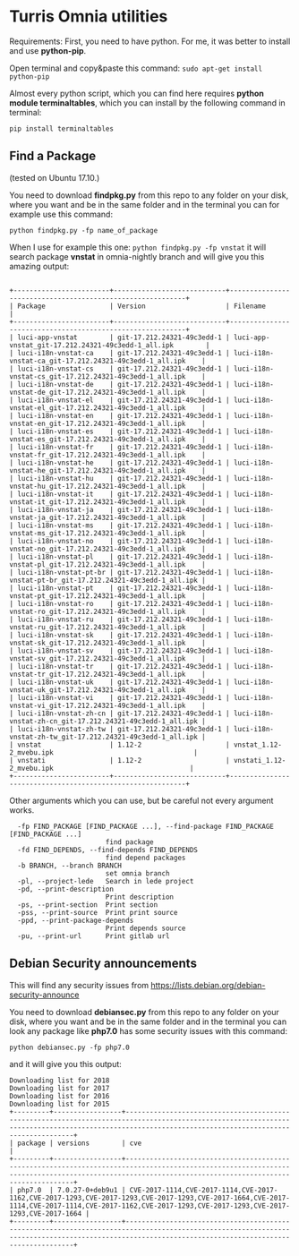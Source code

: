 # Turris Omnia utilities

Requirements:
First, you need to have python. For me, it was better to install and use **python-pip**.

Open terminal and copy&paste this command:
``` sudo apt-get install python-pip ```

Almost every python script, which you can find here requires **python module terminaltables**, which you can install by the following command in terminal:

```pip install terminaltables```




## Find a Package
(tested on Ubuntu 17.10.)

You need to download **findpkg.py** from this repo to any folder on your disk, where you want and be in the same folder and in the terminal you can for example use this command:

``` python findpkg.py -fp name_of_package ```

When I use for example this one: ``` python findpkg.py -fp vnstat ``` it will search package **vnstat** in omnia-nightly branch
and will give you this amazing output:

```

+------------------------+----------------------------+-----------------------------------------------------------+
| Package                | Version                    | Filename                                                  |
+------------------------+----------------------------+-----------------------------------------------------------+
| luci-app-vnstat        | git-17.212.24321-49c3edd-1 | luci-app-vnstat_git-17.212.24321-49c3edd-1_all.ipk        |
| luci-i18n-vnstat-ca    | git-17.212.24321-49c3edd-1 | luci-i18n-vnstat-ca_git-17.212.24321-49c3edd-1_all.ipk    |
| luci-i18n-vnstat-cs    | git-17.212.24321-49c3edd-1 | luci-i18n-vnstat-cs_git-17.212.24321-49c3edd-1_all.ipk    |
| luci-i18n-vnstat-de    | git-17.212.24321-49c3edd-1 | luci-i18n-vnstat-de_git-17.212.24321-49c3edd-1_all.ipk    |
| luci-i18n-vnstat-el    | git-17.212.24321-49c3edd-1 | luci-i18n-vnstat-el_git-17.212.24321-49c3edd-1_all.ipk    |
| luci-i18n-vnstat-en    | git-17.212.24321-49c3edd-1 | luci-i18n-vnstat-en_git-17.212.24321-49c3edd-1_all.ipk    |
| luci-i18n-vnstat-es    | git-17.212.24321-49c3edd-1 | luci-i18n-vnstat-es_git-17.212.24321-49c3edd-1_all.ipk    |
| luci-i18n-vnstat-fr    | git-17.212.24321-49c3edd-1 | luci-i18n-vnstat-fr_git-17.212.24321-49c3edd-1_all.ipk    |
| luci-i18n-vnstat-he    | git-17.212.24321-49c3edd-1 | luci-i18n-vnstat-he_git-17.212.24321-49c3edd-1_all.ipk    |
| luci-i18n-vnstat-hu    | git-17.212.24321-49c3edd-1 | luci-i18n-vnstat-hu_git-17.212.24321-49c3edd-1_all.ipk    |
| luci-i18n-vnstat-it    | git-17.212.24321-49c3edd-1 | luci-i18n-vnstat-it_git-17.212.24321-49c3edd-1_all.ipk    |
| luci-i18n-vnstat-ja    | git-17.212.24321-49c3edd-1 | luci-i18n-vnstat-ja_git-17.212.24321-49c3edd-1_all.ipk    |
| luci-i18n-vnstat-ms    | git-17.212.24321-49c3edd-1 | luci-i18n-vnstat-ms_git-17.212.24321-49c3edd-1_all.ipk    |
| luci-i18n-vnstat-no    | git-17.212.24321-49c3edd-1 | luci-i18n-vnstat-no_git-17.212.24321-49c3edd-1_all.ipk    |
| luci-i18n-vnstat-pl    | git-17.212.24321-49c3edd-1 | luci-i18n-vnstat-pl_git-17.212.24321-49c3edd-1_all.ipk    |
| luci-i18n-vnstat-pt-br | git-17.212.24321-49c3edd-1 | luci-i18n-vnstat-pt-br_git-17.212.24321-49c3edd-1_all.ipk |
| luci-i18n-vnstat-pt    | git-17.212.24321-49c3edd-1 | luci-i18n-vnstat-pt_git-17.212.24321-49c3edd-1_all.ipk    |
| luci-i18n-vnstat-ro    | git-17.212.24321-49c3edd-1 | luci-i18n-vnstat-ro_git-17.212.24321-49c3edd-1_all.ipk    |
| luci-i18n-vnstat-ru    | git-17.212.24321-49c3edd-1 | luci-i18n-vnstat-ru_git-17.212.24321-49c3edd-1_all.ipk    |
| luci-i18n-vnstat-sk    | git-17.212.24321-49c3edd-1 | luci-i18n-vnstat-sk_git-17.212.24321-49c3edd-1_all.ipk    |
| luci-i18n-vnstat-sv    | git-17.212.24321-49c3edd-1 | luci-i18n-vnstat-sv_git-17.212.24321-49c3edd-1_all.ipk    |
| luci-i18n-vnstat-tr    | git-17.212.24321-49c3edd-1 | luci-i18n-vnstat-tr_git-17.212.24321-49c3edd-1_all.ipk    |
| luci-i18n-vnstat-uk    | git-17.212.24321-49c3edd-1 | luci-i18n-vnstat-uk_git-17.212.24321-49c3edd-1_all.ipk    |
| luci-i18n-vnstat-vi    | git-17.212.24321-49c3edd-1 | luci-i18n-vnstat-vi_git-17.212.24321-49c3edd-1_all.ipk    |
| luci-i18n-vnstat-zh-cn | git-17.212.24321-49c3edd-1 | luci-i18n-vnstat-zh-cn_git-17.212.24321-49c3edd-1_all.ipk |
| luci-i18n-vnstat-zh-tw | git-17.212.24321-49c3edd-1 | luci-i18n-vnstat-zh-tw_git-17.212.24321-49c3edd-1_all.ipk |
| vnstat                 | 1.12-2                     | vnstat_1.12-2_mvebu.ipk                                   |
| vnstati                | 1.12-2                     | vnstati_1.12-2_mvebu.ipk                                  |
+------------------------+----------------------------+-----------------------------------------------------------+

```

Other arguments which you can use, but be careful not every argument works.
```
  -fp FIND_PACKAGE [FIND_PACKAGE ...], --find-package FIND_PACKAGE [FIND_PACKAGE ...]
                        find package
  -fd FIND_DEPENDS, --find-depends FIND_DEPENDS
                        find depend packages
  -b BRANCH, --branch BRANCH
                        set omnia branch
  -pl, --project-lede   Search in lede project
  -pd, --print-description
                        Print description
  -ps, --print-section  Print section
  -pss, --print-source  Print print source
  -ppd, --print-package-depends
                        Print depends source
  -pu, --print-url      Print gitlab url
```


## Debian Security announcements

This will find any security issues from https://lists.debian.org/debian-security-announce

You need to download **debiansec.py** from this repo to any folder on your disk, where you want and be in the same folder and in the terminal you can look any package like **php7.0** has some security issues with this command:

```python debiansec.py -fp php7.0```

and it will give you this output:
```
Downloading list for 2018
Downloading list for 2017  
Downloading list for 2016  
Downloading list for 2015  
+---------+-----------------+-----------------------------------------------------------------------------------------------------------------------------------------------------------------------------------------------------+
| package | versions        | cve                                                                                                                                                                                                 |
+---------+-----------------+-----------------------------------------------------------------------------------------------------------------------------------------------------------------------------------------------------+
| php7.0  | 7.0.27-0+deb9u1 | CVE-2017-1114,CVE-2017-1114,CVE-2017-1162,CVE-2017-1293,CVE-2017-1293,CVE-2017-1293,CVE-2017-1664,CVE-2017-1114,CVE-2017-1114,CVE-2017-1162,CVE-2017-1293,CVE-2017-1293,CVE-2017-1293,CVE-2017-1664 |
+---------+-----------------+-----------------------------------------------------------------------------------------------------------------------------------------------------------------------------------------------------+
```
